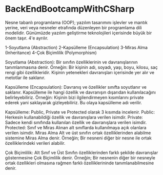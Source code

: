 # BackEndBootcampWithCSharp

Nesne tabanlı programlama (OOP); yazılım tasarımını işlevler ve mantık yerine, veri veya nesneler etrafında düzenleyen bir programlama dili modelidir. Günümüzde yazılım geliştirme teknolojileri içerisinde büyük bir önem taşır. 
4'e ayrılır.

1-Soyutlama (Abstraction)
2-Kapsülleme (Encapsulation)
3-Miras Alma (Inheritance)
4-Çok Biçimlilik (Polymorphism)

Soyutlama (Abstraction):
Bir sınıfın özelliklerinin ve davranışlarının tanımlanmasına denir. Örneğin: Bir kişinin adı, soyadı, yaşı, boyu, kilosu, saç rengi gibi özellikleridir. Kişinin yetenekleri davranışları içerisinde yer alır ve metotlar ile saklanır.

Kapsülleme (Encapsulation):
Davranış ve özellikler sınıfta soyutlanır ve saklanır. Kapsülleme ile hangi özellik ve davranışın dışarıdan kullanılacağını belirleyebiliriz. Örneğin: Kişinin bizi ilgilendirmeyen kısımlarını private ederek yani saklayarak gizleyebiliriz. Bu olaya kapsülleme adı verilir.

Kapsülleme: Public, Private ve Protected olarak 3 kısımda incelenir.
Public: Herkesin kullanabildiği özellik ve davranışlara verilen isimdir.
Private: Sadece kendi sınıfında kullanılan özellik ve davranışlara verilen isimdir.
Protected: Sınıf ve Miras Alınan alt sınıflarda kullanılmaya açık olanlara verilen isimdir.
Miras Alma 
Alt ve üst sınıfın ortak özelliklerinden alabilme sistemine Miras Alma denir. Örneğin; Bir nesneni diğer bir nesne ile ortak özelliklerindeki verileri alabilir.

Çok Biçimlilik: 
Alt Sınıf ve Üst Sınıfın özelliklerinden farklı şekilde davranışlar göstermesine Çok Biçimlilik denir. Örneğin; Bir nesnenin diğer bir nesneyle ortak özellikleri olmasına rağmen farklı özelliklerininde tanımlanabilmesine denir.
